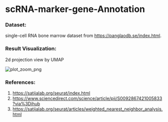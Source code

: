 # scRNA-marker-gene-Annotation

### Dataset: 
single-cell RNA bone marrow dataset from https://panglaodb.se/index.html.

### Result Visualization:

2d projection view by UMAP

![plot_zoom_png](https://user-images.githubusercontent.com/65890522/125281558-a57ab480-e316-11eb-8960-0cd4f23c8807.png)


### References:

1. https://satijalab.org/seurat/index.html
2. https://www.sciencedirect.com/science/article/pii/S0092867421005833?via%3Dihub
3. https://satijalab.org/seurat/articles/weighted_nearest_neighbor_analysis.html
